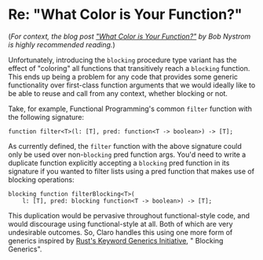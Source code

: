 # Re: "What Color is Your Function?"

(*For context, the blog
post ["What Color is Your Function?"](https://journal.stuffwithstuff.com/2015/02/01/what-color-is-your-function/) by Bob
Nystrom is highly recommended reading.*)

Unfortunately, introducing the `blocking` procedure type variant has the effect of "coloring" all functions that
transitively reach a `blocking` function. This ends up being a problem for any code that provides some generic
functionality over first-class function arguments that we would ideally like to be able to reuse and call from any
context, whether blocking or not.

Take, for example, Functional Programming's common `filter` function with the following signature:

```
function filter<T>(l: [T], pred: function<T -> boolean>) -> [T];
```

As currently defined, the `filter` function with the above signature could only be used over non-`blocking` pred
function args. You'd need to write a duplicate function explicitly accepting a `blocking` pred function in its signature
if you wanted to filter lists using a pred function that makes use of blocking operations:

```
blocking function filterBlocking<T>(
    l: [T], pred: blocking function<T -> boolean>) -> [T];
```

This duplication would be pervasive throughout functional-style code, and would discourage using functional-style at
all. Both of which are very undesirable outcomes. So, Claro handles this using one more form of generics inspired
by [Rust's Keyword Generics Initiative](https://blog.rust-lang.org/inside-rust/2022/07/27/keyword-generics.html), "
Blocking Generics".
